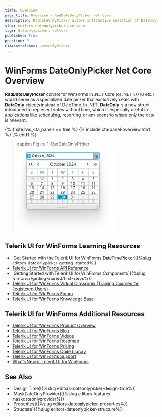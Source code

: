 ```yaml
---
title: Overview
page_title: Overview - RadDateOnlyPicker Net Core
description: RadDateOnlyPicker allows interactive selection of DateOnly using a drop down calendar. 
slug: editors-dateonlypicker-overview
tags: dateonlypicker, netcore
published: True
position: 0
CTAControlName: DateOnlyPicker
---
```


# WinForms DateOnlyPicker Net Core Overview


__RadDateOnlyPicker__ control for WinForms in .NET Core (or .NET 6/7/8 etc.) would serve as a specialized date picker that exclusively deals with __DateOnly__ objects instead of DateTime. In .NET, __DateOnly__ is a new struct introduced to represent dates without time, which is especially useful in applications like scheduling, reporting, or any scenario where only the date is relevant.

{% if site.has_cta_panels == true %}
{% include cta-panel-overview.html %}
{% endif %}

>caption Figure 1: RadDateOnlyPicker
![WinForms RadDateOnlyPicker Overview](images/editors-dateonlypicker-overview001.png)



## Telerik UI for WinForms Learning Resources
* [Get Started with the Telerik UI for WinForms DateTimePicker]({%slug editors-dateonlypicker-getting-started%})
* [Telerik UI for WinForms API Reference](https://docs.telerik.com/devtools/winforms/api/)
* [Getting Started with Telerik UI for WinForms Components]({%slug winforms/getting-started/first-steps%})
* [Telerik UI for WinForms Virtual Classroom (Training Courses for Registered Users)](https://learn.telerik.com/learn/course/external/view/elearning/17/TelerikUIforWinForms) 
* [Telerik UI for WinForms Forum](https://www.telerik.com/forums/winforms)
* [Telerik UI for WinForms Knowledge Base](https://docs.telerik.com/devtools/winforms/knowledge-base)


## Telerik UI for WinForms Additional Resources
* [Telerik UI for WinForms Product Overview](https://www.telerik.com/products/winforms.aspx)
* [Telerik UI for WinForms Blog](https://www.telerik.com/blogs/desktop-winforms)
* [Telerik UI for WinForms Videos](https://www.telerik.com/videos/product/winforms)
* [Telerik UI for WinForms Roadmap](https://www.telerik.com/support/whats-new/winforms/roadmap)
* [Telerik UI for WinForms Pricing](https://www.telerik.com/purchase/individual/winforms.aspx)
* [Telerik UI for WinForms Code Library](https://www.telerik.com/support/code-library/winforms)
* [Telerik UI for WinForms Support](https://www.telerik.com/support/winforms)
* [What’s New in Telerik UI for WinForms](https://www.telerik.com/support/whats-new/winforms)

## See Also

* [Design Time]({%slug editors-dateonlypicker-design-time%})
* [MaskDateOnlyProvider]({%slug editors-features-maskdateonlyprovider%})
* [Properties]({%slug editors-dateonlypicker-properties%})
* [Structure]({%slug editors-dateonlypicker-structure%})
